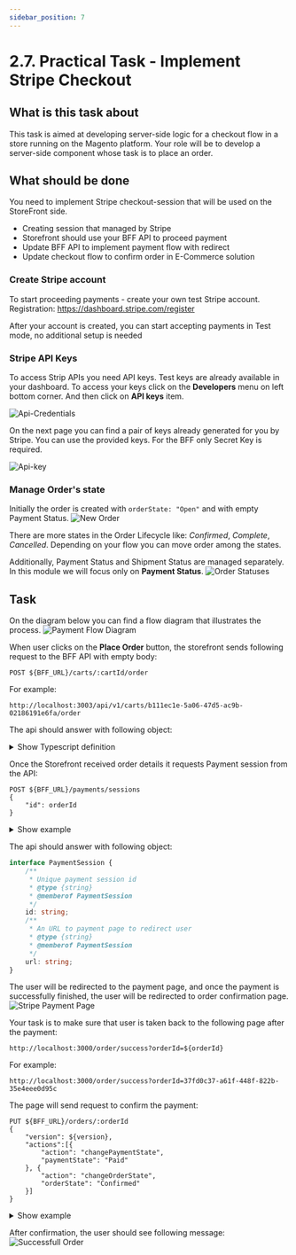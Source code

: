```yaml
---
sidebar_position: 7
---
```


# 2.7. Practical Task - Implement Stripe Checkout

## What is this task about

This task is aimed at developing server-side logic for a checkout flow in a store running on the Magento platform. Your role will be to develop a server-side component whose task is to place an order.

## What should be done

You need to implement Stripe checkout-session that will be used on the StoreFront side.

- Creating session that managed by Stripe
- Storefront should use your BFF API to proceed payment
- Update BFF API to implement payment flow with redirect
- Update checkout flow to confirm order in E-Commerce solution

### Create Stripe account
To start proceeding payments - create your own test Stripe account.
Registration: https://dashboard.stripe.com/register

After your account is created, you can start accepting payments in Test mode, no additional setup is needed

### Stripe API Keys
To access Strip APIs you need API keys. Test keys are already available in your dashboard. To access your keys click on the **Developers** menu
on left bottom corner. And then click on **API keys** item. 

![Api-Credentials](assets/2.8/stripe-dashboard.png)

On the next page you can find a pair of keys already generated for you by Stripe. You can use the provided keys. For the BFF only Secret Key is required.

![Api-key](assets/2.8/stripe-api-keys.png)

### Manage Order's state
Initially the order is created with `orderState: "Open"` and with empty Payment Status.
![New Order](assets/2.8/new-order.png)

There are more states in the Order Lifecycle like: *Confirmed*, *Complete*, *Cancelled*. Depending on your flow you can 
move order among the states.

Additionally, Payment Status and Shipment Status are managed separately. In this module we will focus only on **Payment Status**.
![Order Statuses](assets/2.8/order-statuses.png)

## Task
On the diagram below you can find a flow diagram that illustrates the process. 
![Payment Flow Diagram](assets/2.8/payment-flow.png)

When user clicks on the **Place Order** button, the storefront sends following request to the BFF API with empty body:
```
POST ${BFF_URL}/carts/:cartId/order
```
For example:
```
http://localhost:3003/api/v1/carts/b111ec1e-5a06-47d5-ac9b-02186191e6fa/order
```
The api should answer with following object:

<details>
    <summary>Show Typescript definition</summary>

```typescript
    export interface Order {
      /**
       *
       * @type {string}
       * @memberof Order
       */
      id: string
      /**
       *
       * @type {number}
       * @memberof Order
       */
      version?: number
      /**
       *
       * @type {string}
       * @memberof Order
       */
      customerId?: string
      /**
       *
       * @type {string}
       * @memberof Order
       */
      customerEmail?: string
      /**
       *
       * @type {Array<OrderLineItemsInner>}
       * @memberof Order
       */
      lineItems?: Array<OrderLineItemsInner>
      /**
       *
       * @type {OrderTotalPrice}
       * @memberof Order
       */
      totalPrice?: OrderTotalPrice
      /**
       *
       * @type {number}
       * @memberof Order
       */
      totalQuantity?: number
      /**
       *
       * @type {Address}
       * @memberof Order
       */
      billingAddress?: Address
      /**
       *
       * @type {Address}
       * @memberof Order
       */
      shippingAddress?: Address
      /**
       * Cart Id
       * @type {string}
       * @memberof Order
       */
      origin?: string
      /**
       *
       * @type {string}
       * @memberof Order
       */
      orderState?: string
      /**
       *
       * @type {string}
       * @memberof Order
       */
      createdAt?: string
      /**
       *
       * @type {string}
       * @memberof Order
       */
      completedAt?: string
    }
```
</details>

Once the Storefront received order details it requests Payment session from the API:

```
POST ${BFF_URL}/payments/sessions
{
    "id": orderId
}
```
<details>
  <summary>Show example</summary>

```
POST http://localhost:3003/api/v1/payments/sessions

{
    "id":"37fd0c37-a61f-448f-822b-35e4eee0d95c"
}
```
</details>

The api should answer with following object:

```typescript
interface PaymentSession {
    /**
     * Unique payment session id
     * @type {string}
     * @memberof PaymentSession
     */
    id: string;
    /**
     * An URL to payment page to redirect user 
     * @type {string}
     * @memberof PaymentSession
     */
    url: string;
}
```
The user will be redirected to the payment page, and once the payment is successfully finished, the user will be redirected to order confirmation page.
![Stripe Payment Page](assets/2.8/payment-screen.png)

Your task is to make sure that user is taken back to the following page after the payment:
```
http://localhost:3000/order/success?orderId=${orderId}
```
For example: 
```
http://localhost:3000/order/success?orderId=37fd0c37-a61f-448f-822b-35e4eee0d95c
```
The page will send request to confirm the payment:
```
PUT ${BFF_URL}/orders/:orderId
{
    "version": ${version},
    "actions":[{
        "action": "changePaymentState",
        "paymentState": "Paid"
    }, {
        "action": "changeOrderState",
        "orderState": "Confirmed"
    }]
}
```

<details>
    <summary>Show example</summary>

```
PUT http://localhost:3003/api/v1/orders/37fd0c37-a61f-448f-822b-35e4eee0d95c
{
    "version": 2,
    "actions":[{
        "action": "changePaymentState",
        "paymentState": "Paid"
    }, {
        "action": "changeOrderState",
        "orderState": "Confirmed"
    }]
}
```
</details>

After confirmation, the user should see following message:
![Successfull Order](assets/2.8/successfull-order.png)
